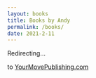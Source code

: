 ```yaml
---
layout: books
title: Books by Andy
permalink: /books/
date: 2021-2-11
---
```


Redirecting...

to [YourMovePublishing.com](https://yourmovepublishing.com)

<script>
window.onload = function () {
  window.location.href="https://yourmovepublishing.com";
}
</script>
